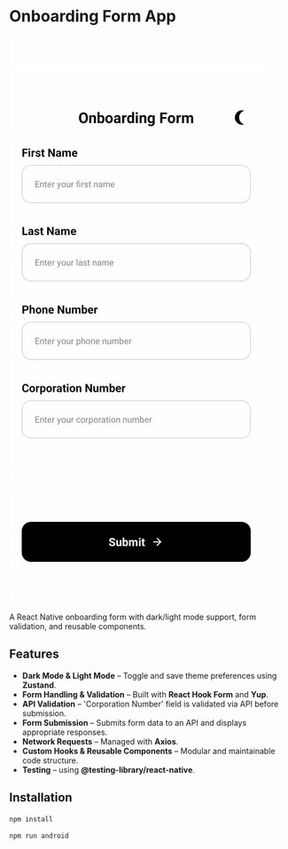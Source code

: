 # Onboarding Form App

![Demo](demo.gif)

A React Native onboarding form with dark/light mode support, form validation, and reusable components.

## Features

- **Dark Mode & Light Mode** – Toggle and save theme preferences using **Zustand**.
- **Form Handling & Validation** – Built with **React Hook Form** and **Yup**.
- **API Validation** – 'Corporation Number' field is validated via API before submission.
- **Form Submission** – Submits form data to an API and displays appropriate responses.
- **Network Requests** – Managed with **Axios**.
- **Custom Hooks & Reusable Components** – Modular and maintainable code structure.
- **Testing** – using **@testing-library/react-native**.

## Installation

```bash
npm install
```

```bash
npm run android
```

